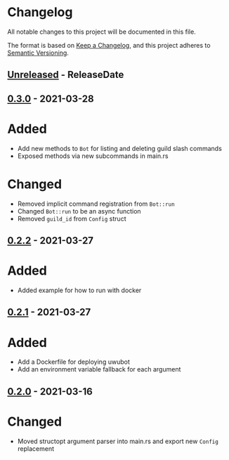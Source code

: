 # Changelog
All notable changes to this project will be documented in this file.

The format is based on [Keep a Changelog](https://keepachangelog.com/en/1.0.0/),
and this project adheres to [Semantic Versioning](https://semver.org/spec/v2.0.0.html).

<!-- next-header -->

## [Unreleased] - ReleaseDate

## [0.3.0] - 2021-03-28
# Added
- Add new methods to `Bot` for listing and deleting guild slash commands
- Exposed methods via new subcommands in main.rs

# Changed
- Removed implicit command registration from `Bot::run`
- Changed `Bot::run` to be an async function
- Removed `guild_id` from `Config` struct

## [0.2.2] - 2021-03-27
# Added
- Added example for how to run with docker

## [0.2.1] - 2021-03-27
# Added
- Add a Dockerfile for deploying uwubot
- Add an environment variable fallback for each argument

## [0.2.0] - 2021-03-16
# Changed
- Moved structopt argument parser into main.rs and export new `Config` replacement

<!-- next-url -->
[Unreleased]: https://github.com/yaahc/uwubot/compare/v0.3.0...HEAD
[0.3.0]: https://github.com/yaahc/uwubot/compare/v0.2.2...v0.3.0
[0.2.2]: https://github.com/yaahc/uwubot/compare/v0.2.1...v0.2.2
[0.2.1]: https://github.com/yaahc/uwubot/compare/v0.2.0...v0.2.1
[0.2.0]: https://github.com/yaahc/uwubot/releases/tag/v0.2.0
